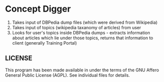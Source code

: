 Concept Digger
====================

1. Takes input of DBPedia dump files (which were derived from Wikipedia)
2. Takes input of topics (wikipedia taxanomy of articles) from user
3. Looks for user's topics inside DBPedia dumps - extracts information about articles which lie under those topics, returns that information to client (generally Training Portal)

## LICENSE ##

This program has been made available in under the terms of the GNU Affero General Public License (AGPL). See individual files for details.
